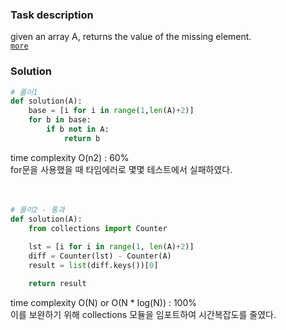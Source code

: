 ### Task description
given an array A, returns the value of the missing element.  
[`more`](https://app.codility.com/programmers/lessons/3-time_complexity/perm_missing_elem/)  


### Solution
```python
# 풀이1
def solution(A):
    base = [i for i in range(1,len(A)+2)]
    for b in base:
        if b not in A:
            return b
```
time complexity O(n2) : 60%  
for문을 사용했을 때 타임에러로 몇몇 테스트에서 실패하였다.   
<br>
<br>
```python
# 풀이2 - 통과
def solution(A):
    from collections import Counter
    
    lst = [i for i in range(1, len(A)+2)]
    diff = Counter(lst) - Counter(A)
    result = list(diff.keys())[0]

    return result
```
time complexity O(N) or O(N * log(N)) : 100%  
이를 보완하기 위해 collections 모듈을 임포트하여 시간복잡도를 줄였다.  
